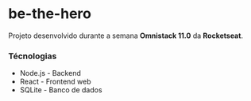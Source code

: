 # be-the-hero

 Projeto desenvolvido durante a semana  **Omnistack 11.0** da **Rocketseat**.


### Técnologias

 - Node.js - Backend
 - React - Frontend web
 - SQLite - Banco de dados

```
